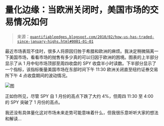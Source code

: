 <!--yml

分类：未分类

日期：2024-05-18 13:04:15

-->

# 量化边缘：当欧洲关闭时，美国市场的交易情况如何

> 来源：[`quantifiableedges.blogspot.com/2010/02/how-us-has-traded-since-january-highs.html#0001-01-01`](http://quantifiableedges.blogspot.com/2010/02/how-us-has-traded-since-january-highs.html#0001-01-01)

最近市场表现不佳时，很多人将原因归咎于希腊和欧洲的麻烦。我决定稍微隔离一下美国市场，看看市场的抛售有多少真的可以归因于欧洲的困境。图表的上半部分显示了从 1 月中旬市场顶部至周四收盘的 SPY 收盘半小时读数。下半部分显示了一个指标，该指标衡量美国市场在东部时间下午 11:30 欧洲关闭直至纽约证券交易所下午 4 点收盘期间的波动情况。

![图](https://blogger.googleusercontent.com/img/b/R29vZ2xl/AVvXsEh48nZvc_0lHuqBhh5-_V4M7Xx3ICOzamRsVqJ1veXaALhqTHoitvZq-n3QjrO1gOe5cCW9ZeWc-vzCCSbkm3EFf-U0ySDcSIHvpZvM9t9CCDh25AeZYG3xa4lFY47Qj2pYQTzH-1DVrB8g/s1600-h/2010-02-26+png.png)

正如你所见，尽管 SPY 自 1 月份的高点下跌了大约 4%，但周四 11:30 至 4:00 的 SPY 突破了 1 月份的高点。

我还没有具体量化这对市场未来走势可能意味着什么，但我很乐意听听大家的想法和解读...
